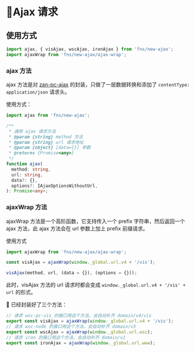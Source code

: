 # Ajax 请求

## 使用方式

```ts
import ajax, { visAjax, wscAjax, ironAjax } from 'fns/new-ajax';
import ajaxWrap from 'fns/new-ajax/ajax-wrap';
```

### ajax 方法

ajax 方法是对 [zan-pc-ajax](http://npm.qima-inc.com/package/zan-pc-ajax) 的封装，只做了一层数据转换和添加了 `contentType: application/json` 请求头。

使用方式：

```ts
import ajax from 'fns/new-ajax';

/**
 * 通用 ajax 请求方法
 * @param {string} method 方法
 * @param {string} url 请求地址
 * @param {object} [data={}] 参数
 * @returns {Promise<any>}
 */
function ajax(
  method: string,
  url: string,
  data?: {},
  options?: IAjaxOptionsWithoutUrl,
): Promise<any>;
```

### ajaxWrap 方法

ajaxWrap 方法是一个高阶函数，它支持传入一个 prefix 字符串，然后返回一个 ajax 方法，此 ajax 方法会在 url 参数上加上 prefix 前缀请求。

使用方式

```ts
import ajaxWrap from 'fns/new-ajax/ajax-wrap';

const visAjax = ajaxWrap(window._global.url.v4 + '/vis');

visAjax(method, url, (data = {}), (options = {}));
```

此时，visAjax 方法的 url 请求时都会变成 `window._global.url.v4 + '/vis' + url` 的形式。

 已经封装好了三个方法：

```ts
// 请求 wsc-pc-vis 的接口用这个方法，会自动补齐 domain/v4/vis
export const visAjax = ajaxWrap(window._global.url.v4 + '/vis');
// 请求 wsc-node 的接口用这个方法，会自动补齐 domain/v3
export const wscAjax = ajaxWrap(window._global.url.wsc);
// 请求 iron 的接口用这个方法，会自动补齐 domain/v2
export const ironAjax = ajaxWrap(window._global.url.www);
```
